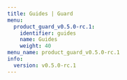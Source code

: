 ```yaml
---
title: Guides | Guard
menu:
  product_guard_v0.5.0-rc.1:
    identifier: guides
    name: Guides
    weight: 40
menu_name: product_guard_v0.5.0-rc.1
info:
  version: v0.5.0-rc.1
---
```



